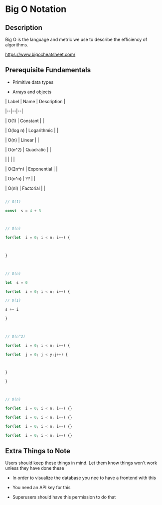 
  

# Big O Notation

  

## Description

Big O is the language and metric we use to describe the efficiency of algorithms.

https://www.bigocheatsheet.com/

  

## Prerequisite Fundamentals

* Primitive data types

* Arrays and objects

  

<!--## Before Getting Started

Things to have installed or set up before diving into the code

(eg. create-react-app globally, mongoDB, python3 etc.)

* Primitive data types

* Arrays and objects -->

  

| Label | Name | Description |

|--|--|--|

| O(1) | Constant | |

| O(log n) | Logarithmic | |

| O(n) | Linear | |

| O(n^2) | Quadratic | |

| | | |

| O(2n^n) | Exponential | |

| O(n^n) | ?? | |

| O(n!) | Factorial | |

  

```javascript

// O(1)

const  s = 4 + 3

  

// O(n)

for(let  i = 0; i < n; i++) {

  

}

  

// O(n)

let  s = 0

for(let  i = 0; i < n; i++) {

// O(1)

s += i

}

  

// O(n^2)

for(let  i = 0; i < n; i++) {

for(let  j = 0; j < y;j++) {

  

}

}

  

// O(n)

for(let  i = 0; i < n; i++) {}

for(let  i = 0; i < n; i++) {}

for(let  i = 0; i < n; i++) {}

for(let  i = 0; i < n; i++) {}

```

  
  

## Extra Things to Note

Users should keep these things in mind. Let them know things won't work unless they have done these

* In order to visualize the database you nee to have a frontend with this

* You need an API key for this

* Superusers should have this permission to do that
